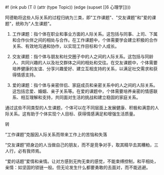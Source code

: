 #! (ink pub (T i) (attr (type Topic)) (edge (supset [[6 心理学]])))


阿德勒将这些人际关系的过程归纳为三类，即"工作课题"、"交友课题"和"爱的课题"，统称为"人生课题"。

1. 工作课题：指个体在职业和事业方面的人际关系。这包括与同事、上司、下属和合作伙伴之间的相处与合作。在工作课题中，个体需要学会建立积极的合作关系、有效地沟通和协作，以实现工作目标和个人成长。

2. 交友课题：指个体与朋友和社交圈子中的人之间的人际关系。这包括与同龄人、共同兴趣的人以及社交群体之间的相处和交往。在交友课题中，个体需要培养健康的友谊、分享兴趣爱好、建立互相支持的关系，以满足社交需求和获得情感支持。

3. 爱的课题：指个体与亲密伴侣、家庭成员和亲密关系中的人之间的人际关系。这包括恋爱、婚姻、亲子关系等。在爱的课题中，个体需要培养亲密的情感联系、相互理解和支持，共同面对生活的挑战和建立稳固的家庭关系。

通过这些不同类型的人生课题，个体可以在不同层面上发展健康、积极和满意的人际关系。这有助于个体实现个人目标、获得情感满足和增强生活质量。

转

“工作课题”克服因人际关系而带来工作上的苦恼和失落

“交友课题”把身边的人当做自己的朋友，而不是竞争对手，取其精华去其糟粕，三人行，必有我师焉。

“爱的话题”爱情和亲情。让对方感到无拘无束的感觉，不能束缚控制，和平相处，亲情：如坚固的锁链一般。但无论发生什么都要勇敢的去面对，而不能逃避。